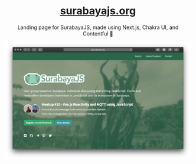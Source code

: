 <!-- markdownlint-disable MD033 MD041 -->

<div align="center">

# [surabayajs.org](https://surabayajs.org)

Landing page for SurabayaJS, made using Next.js, Chakra UI, and Contentful 🐊

[![surabayajs.org](./preview.png)](https://surabayajs.org)

</div>
